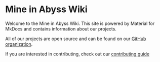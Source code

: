 # Mine in Abyss Wiki

Welcome to the Mine in Abyss Wiki. This site is powered by Material for MkDocs and contains information about our projects.

All of our projects are open source and can be found on our [GitHub organization](https://github.com/MineInAbyss).

If you are interested in contributing, check out our [contributing guide](contributing)
